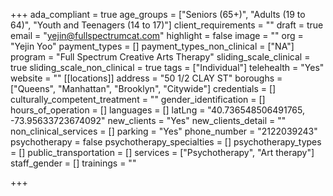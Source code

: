 +++
ada_compliant = true
age_groups = ["Seniors (65+)", "Adults (19 to 64)", "Youth and Teenagers (14 to 17)"]
client_requirements = ""
draft = true
email = "yejin@fullspectrumcat.com"
highlight = false
image = ""
org = "Yejin Yoo"
payment_types = []
payment_types_non_clinical = ["NA"]
program = "Full Spectrum Creative Arts Therapy"
sliding_scale_clinical = true
sliding_scale_non_clinical = true
tags = ["Individual"]
telehealth = "Yes"
website = ""
[[locations]]
address = "50 1/2 CLAY ST"
boroughs = ["Queens", "Manhattan", "Brooklyn", "Citywide"]
credentials = []
culturally_competent_treatment = ""
gender_identification = []
hours_of_operation = []
languages = []
latLng = "40.736548506491765, -73.95633723674092"
new_clients = "Yes"
new_clients_detail = ""
non_clinical_services = []
parking = "Yes"
phone_number = "2122039243"
psychotherapy = false
psychotherapy_specialties = []
psychotherapy_types = []
public_transportation = []
services = ["Psychotherapy", "Art therapy"]
staff_gender = []
trainings = ""

+++
